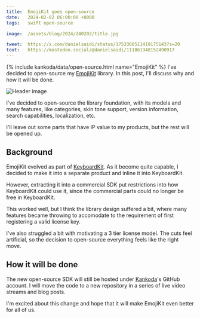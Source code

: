 ```yaml
---
title:  EmojiKit goes open-source
date:   2024-02-02 06:00:00 +0000
tags:   swift open-source

image:  /assets/blog/2024/240202/title.jpg

tweet:  https://x.com/danielsaidi/status/1753360511419175143?s=20
toot:   https://mastodon.social/@danielsaidi/111861348152490917
---
```


{% include kankoda/data/open-source.html name="EmojiKit" %}
I've decided to open-source my [EmojiKit](https://github.com/danielsaidi/emojikit) library. In this post, I'll discuss why and how it will be done.

![Header image]({{project.header}})

I've decided to open-source the library foundation, with its models and many features, like categories, skin tone support, version information, search capabilities, localization, etc. 

I'll leave out some parts that have IP value to my products, but the rest will be opened up.


## Background

EmojiKit evolved as part of [KeyboardKit](https://keyboardkit.com). As it become quite capable, I decided to make it into a separate product and inline it into KeyboardKit. 

However, extracting it into a commercial SDK put restrictions into how KeyboardKit could use it, since the commercial parts could no longer be free in KeyboardKit. 

This worked well, but I think the library design suffered a bit, where many features became throwing to accomodate to the requirement of first registering a valid license key.

I've also struggled a bit with motivating a 3 tier license model. The cuts feel artificial, so the decision to open-source everything feels like the right move.


## How it will be done

The new open-source SDK will still be hosted under [Kankoda]({{site.kankoda}})'s GitHub account. I will move the code to a new repository in a series of live video streams and blog posts. 

I'm excited about this change and hope that it will make EmojiKit even better for all of us.
